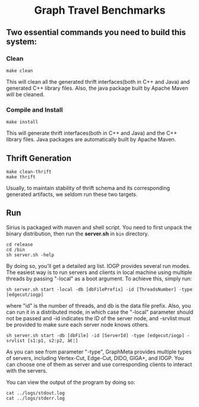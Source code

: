 <center>
<h1>Graph Travel Benchmarks</h1>
</center>

## Two essential commands you need to build this system:

###  Clean
```
make clean
```
This will clean all the generated thrift interfaces(both in C++ and Java) and generated C++ library files.  Also, the java package built by Apache Maven will be cleaned.

### Compile and Install
```
make install
```
This will generate thrift interfaces(both in C++ and Java) and the C++ library files. Java packages are automatically built by Apache Maven.

## Thrift Generation
```
make clean-thrift
make thrift
```
Usually, to maintain stability of thrift schema and its corresponding generated artifacts, we seldom run these two targets.

## Run
Sirius is packaged with maven and shell script. You need to first unpack the binary distribution, then run the __server.sh__ in ```bin``` directory.
```
cd release
cd /bin
sh server.sh -help
```
By doing so, you'll get a detailed arg list.
IOGP provides several run modes. The easiest way is to run servers and clients in local machine using multiple threads by passing "-local" as a boot argument. To achieve this, simply run:
```
sh server.sh start -local -db [dbFilePrefix] -id [ThreadsNumber] -type [edgecut/iogp]
```
where "id" is the number of threads, and db is the data file prefix.
Also, you can run it in a distributed mode, in which case the "-local" parameter should not be passed and -id indicates the ID of the server node, and -srvlist must be provided to make sure each server node knows others.
```
sh server.sh start -db [dbFile] -id [ServerId] -type [edgecut/iogp] -srvlist [s1:p1, s2:p2, â€¦]
```
As you can see from parameter "-type", GraphMeta provides multiple types of servers, including Vertex-Cut, Edge-Cut, DIDO, GIGA+, and IOGP. You can choose one of them as server and use corresponding clients to interact with the servers.

You can view the output of the program by doing so:
```
cat ../logs/stdout.log
cat ../logs/stderr.log
```
